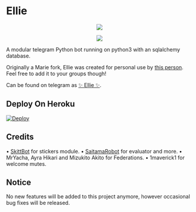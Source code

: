 # Ellie

<p align="center">
  <img src="https://telegra.ph/file/4f469b7e02fa9586f442a.jpg">
</p>
<p align="center">
  <a href="https://www.python.org/"><img src="http://ForTheBadge.com/images/badges/made-with-python.svg"></a>
</p>

A modular telegram Python bot running on python3 with an sqlalchemy database.

Originally a Marie fork, Ellie was created for personal use by [this person](https://t.me/rishuxrose). Feel free to add it to your groups though!

Can be found on telegram as [✨ Ellie ✨](https://t.me/ellie_xbot).

## Deploy On Heroku

[![Deploy](https://www.herokucdn.com/deploy/button.svg)](https://heroku.com/deploy?template=https://github.com/rishudev/ElliexBot)

## Credits
• [SkittBot](https://github.com/skittles9823/SkittBot) for stickers module.
• [SaitamaRobot](https://github.com/AnimeKaizoku/SaitamaRobot) for evaluator and more.
• MrYacha, Ayra Hikari and Mizukito Akito for Federations.
• 1maverick1 for welcome mutes.


## Notice
No new features will be added to this project anymore, however occasional bug fixes will be released.
